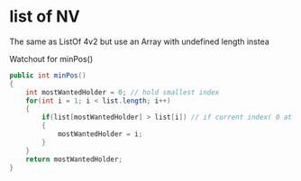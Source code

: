 # list of NV

The same as ListOf 4v2 but use an Array with undefined length instea

Watchout for minPos()

```java
public int minPos()
{
    int mostWantedHolder = 0; // hold smallest index
    for(int i = 1; i < list.length; i++)
    {
        if(list[mostWantedHolder] > list[i]) // if current index( 0 at default) is larger => change Index
        {
            mostWantedHolder = i;
        }
    }
    return mostWantedHolder;
} 
```
